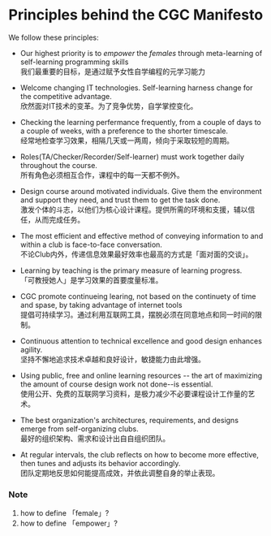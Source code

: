 # Principles behind the CGC Manifesto



We follow these principles:

- Our highest priority is to *empower* the *females*
through meta-learning of self-learning programming skills  
我们最重要的目标，是通过赋予女性自学编程的元学习能力

- Welcome changing IT technologies. Self-learning harness change for 
the competitive advantage.  
欣然面对IT技术的变革。为了竞争优势，自学掌控变化。

- Checking the learning perfermance frequently, from a 
couple of days to a couple of weeks, with a 
preference to the shorter timescale.  
经常地检查学习效果，相隔几天或一两周，倾向于采取较短的周期。

- Roles(TA/Checker/Recorder/Self-learner) must work 
together daily throughout the course.  
所有角色必须相互合作，课程中的每一天都不例外。

- Design course around motivated individuals. 
Give them the environment and support they need, 
and trust them to get the task done.  
激发个体的斗志，以他们为核心设计课程。提供所需的环境和支援，辅以信任，从而完成任务。


- The most efficient and effective method of 
conveying information to and within a club is face-to-face conversation.  
不论Club内外，传递信息效果最好效率也最高的方式是「面对面的交谈」。

- Learning by teaching is the primary measure of learning progress.  
「可教授她人」是学习效果的首要度量标准。

- CGC promote continueing learing, not based on the continuety of time and spase, by taking advantage of internet tools   
提倡可持续学习。通过利用互联网工具，摆脱必须在同意地点和同一时间的限制。

- Continuous attention to technical excellence 
and good design enhances agility.  
坚持不懈地追求技术卓越和良好设计，敏捷能力由此增强。

- Using public, free and online learning resources -- the art of maximizing the amount of course design work not done--is essential.  
使用公开、免费的互联网学习资料，是极力减少不必要课程设计工作量的艺术。

- The best organization's architectures, requirements, and designs 
emerge from self-organizing clubs.  
最好的组织架构、需求和设计出自自组织团队。

- At regular intervals, the club reflects on how 
to become more effective, then tunes and adjusts 
its behavior accordingly.  
团队定期地反思如何能提高成效，并依此调整自身的举止表现。

### Note
1. how to define 「female」?
2. how to define 「empower」?
